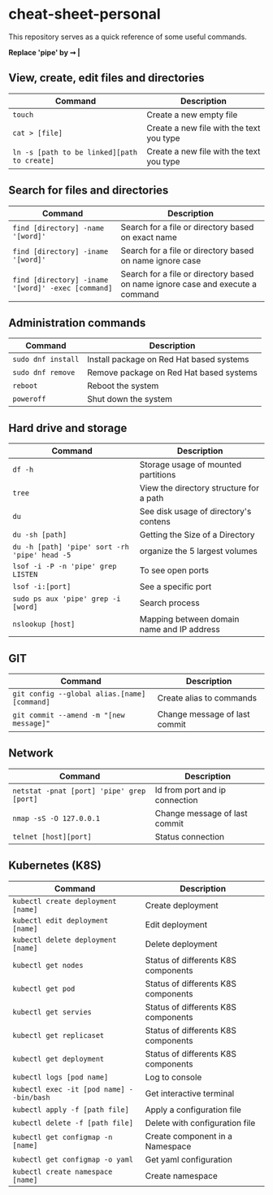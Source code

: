 # cheat-sheet-personal
This repository serves as a quick reference of some useful commands.

**Replace 'pipe' by ➞ |**

## View, create, edit files and directories
| Command | Description |
| --- | --- |
| `touch` | Create a new empty file |
| `cat > [file]` | Create a new file with the text you type |
| `ln -s [path to be linked][path to create]` | Create a new file with the text you type |

## Search for files and directories
| Command | Description |
| --- | --- |
| `find [directory] -name '[word]'` | Search for a file or directory based on exact name |
| `find [directory] -iname '[word]'` | Search for a file or directory based on name ignore case |
| `find [directory] -iname '[word]' -exec [command]` | Search for a file or directory based on name ignore case and execute a command |

## Administration commands
| Command | Description |
| --- | --- |
| `sudo dnf install` | Install package on Red Hat based systems |
| `sudo dnf remove` | Remove package on Red Hat based systems |
| `reboot` | Reboot the system |
| `poweroff` | Shut down the system |

## Hard drive and storage
| Command | Description |
| --- | --- |
| `df -h` | Storage usage of mounted partitions |
| `tree` | View the directory structure for a path |
| `du` | See disk usage of directory's contens |
| `du -sh [path]` | Getting the Size of a Directory |
| `du -h [path] 'pipe' sort -rh 'pipe' head -5 ` | organize the 5 largest volumes |
| `lsof -i -P -n 'pipe' grep LISTEN ` | To see open ports |
| `lsof -i:[port]` | See a specific port |
| `sudo ps aux 'pipe' grep -i [word]` | Search process |
| `nslookup [host]` | Mapping between domain name and IP address |

## GIT
| Command | Description |
| --- | --- |
| `git config --global alias.[name][command]` | Create alias to commands |
| `git commit --amend -m "[new message]"` | Change message of last commit |

## Network
| Command | Description |
| --- | --- |
| `netstat -pnat [port] 'pipe' grep [port]` | Id from port and ip connection |
| `nmap -sS -O 127.0.0.1` | Change message of last commit |
| `telnet [host][port]` | Status connection |

## Kubernetes (K8S)
| Command | Description |
| --- | --- |
| `kubectl create deployment [name]` | Create deployment |
| `kubectl edit deployment [name]` | Edit deployment |
| `kubectl delete deployment [name]` | Delete deployment |
| `kubectl get nodes ` | Status of differents K8S components |
| `kubectl get pod` | Status of differents K8S components |
| `kubectl get servies` | Status of differents K8S components |
| `kubectl get replicaset` | Status of differents K8S components |
| `kubectl get deployment` | Status of differents K8S components |
| `kubectl logs [pod name]` | Log to console |
| `kubectl exec -it [pod name] --bin/bash` | Get interactive terminal |
| `kubectl apply -f [path file]` | Apply a configuration file |
| `kubectl delete -f [path file]` | Delete with configuration file |
| `kubectl get configmap -n [name]` | Create component in a Namespace |
| `kubectl get configmap -o yaml` | Get yaml configuration |
| `kubectl create namespace [name]` | Create namespace|
